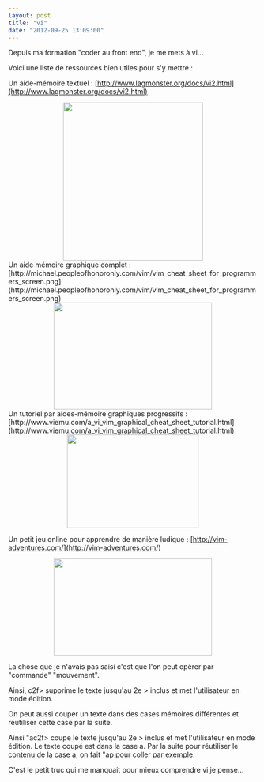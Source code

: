 ```yaml
---
layout: post
title: "vi"
date: "2012-09-25 13:09:00"
---
```

Depuis ma formation "coder au front end", je me mets à vi...

Voici une liste de ressources bien utiles pour s'y mettre :

Un aide-mémoire textuel : [http://www.lagmonster.org/docs/vi2.html](http://www.lagmonster.org/docs/vi2.html)

<div class="separator" style="clear: both; text-align: center;"><a href="http://1.bp.blogspot.com/-99YcK_Gg7EA/UGGQoEap4cI/AAAAAAAADo0/u7zc-nXxSlo/s1600/S%25C3%25A9lection_015.png" imageanchor="1" style="margin-left:1em; margin-right:1em"><img border="0" height="320" width="283" src="http://1.bp.blogspot.com/-99YcK_Gg7EA/UGGQoEap4cI/AAAAAAAADo0/u7zc-nXxSlo/s320/S%25C3%25A9lection_015.png" /></a></div>
Un aide mémoire graphique complet : [http://michael.peopleofhonoronly.com/vim/vim_cheat_sheet_for_programmers_screen.png](http://michael.peopleofhonoronly.com/vim/vim_cheat_sheet_for_programmers_screen.png)

<div class="separator" style="clear: both; text-align: center;"><a href="http://3.bp.blogspot.com/-MWqhyCTi0B8/UGGQZk2VNTI/AAAAAAAADoo/yugswHtuswE/s1600/S%25C3%25A9lection_014.png" imageanchor="1" style="margin-left:1em; margin-right:1em"><img border="0" height="217" width="320" src="http://3.bp.blogspot.com/-MWqhyCTi0B8/UGGQZk2VNTI/AAAAAAAADoo/yugswHtuswE/s320/S%25C3%25A9lection_014.png" /></a></div>
Un tutoriel par aides-mémoire graphiques progressifs : [http://www.viemu.com/a_vi_vim_graphical_cheat_sheet_tutorial.html](http://www.viemu.com/a_vi_vim_graphical_cheat_sheet_tutorial.html)

<div class="separator" style="clear: both; text-align: center;"><a href="http://www.viemu.com/vi-vim-cheat-sheet.gif" imageanchor="1" style="margin-left:1em; margin-right:1em"><img border="0" height="189" width="266" src="http://www.viemu.com/vi-vim-cheat-sheet.gif" /></a></div>

Un petit jeu online pour apprendre de manière ludique : [http://vim-adventures.com/](http://vim-adventures.com/)

<div class="separator" style="clear: both; text-align: center;"><a href="http://3.bp.blogspot.com/-LtD3KyIpZWs/UGGQ1Sf-dsI/AAAAAAAADpA/66N1u_16G_Q/s1600/S%25C3%25A9lection_016.png" imageanchor="1" style="margin-left:1em; margin-right:1em"><img border="0" height="196" width="320" src="http://3.bp.blogspot.com/-LtD3KyIpZWs/UGGQ1Sf-dsI/AAAAAAAADpA/66N1u_16G_Q/s320/S%25C3%25A9lection_016.png" /></a></div>

La chose que je n'avais pas saisi c'est que l'on peut opèrer par "commande" "mouvement".

Ainsi, c2f&gt; supprime le texte jusqu'au 2e &gt; inclus et met l'utilisateur en mode édition.

On peut aussi couper un texte dans des cases mémoires différentes et réutiliser cette case par la suite.

Ainsi "ac2f&gt; coupe le texte jusqu'au 2e &gt; inclus et met l'utilisateur en mode édition. Le texte coupé est dans la case a. Par la suite pour réutiliser le contenu de la case a, on fait "ap pour coller par exemple.

C'est le petit truc qui me manquait pour mieux comprendre vi je pense...

